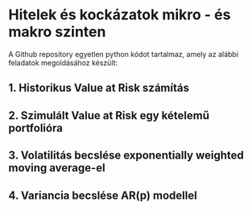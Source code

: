 # Hitelek és kockázatok mikro - és makro szinten
A Github repository egyetlen python kódot tartalmaz, amely az alábbi feladatok megoldásához készült:
## 1. Historikus Value at Risk számítás
## 2. Szimulált Value at Risk egy kételemű portfolióra
## 3. Volatilitás becslése exponentially weighted moving average-el
## 4. Variancia becslése AR(p) modellel
